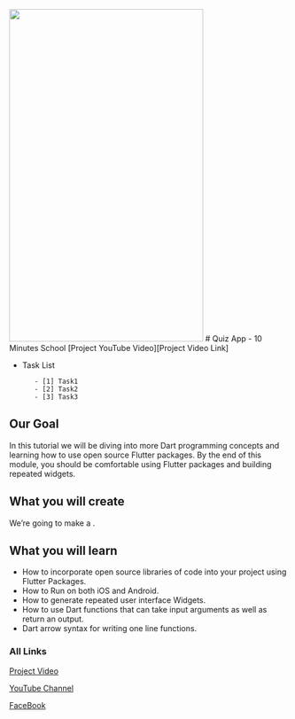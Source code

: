 
<img src="./quiz.gif" width="350" height="600">
# Quiz App - 10 Minutes School 
[Project YouTube Video][Project Video Link]

     
- Task List 
   ```
      - [1] Task1
      - [2] Task2
      - [3] Task3
   ```

## Our Goal

In this tutorial we will be diving into more Dart programming concepts and learning how to use open source Flutter packages. By the end of this module, you should be comfortable using Flutter packages and building repeated widgets.


## What you will create

We’re going to make a . 


## What you will learn

- How to incorporate open source libraries of code into your project using Flutter Packages.
- How to Run on both iOS and Android.
- How to generate repeated user interface Widgets.
- How to use Dart functions that can take input arguments as well as return an output.
- Dart arrow syntax for writing one line functions.


### All Links
[Project Video][Project Video Link]

[YouTube Channel][YouTube]

[FaceBook][Facebook]

<!-- all link is here  -->


[Project Video Link]:(https://www.youtube.com/@codermamun) 
[YouTube]: (https://www.youtube.com/@codermamun) 
[Facebook]: (https://www.facebook.com/neloy.mamun.1/)





     
